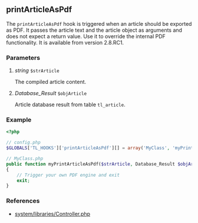 printArticleAsPdf
-----------------

The `printArticleAsPdf` hook is triggered when an article should be exported as PDF. It passes the article text and the article object as arguments and does not expect a return value. Use it to override the internal PDF functionality. It is available from version 2.8.RC1.


### Parameters ###

1. *string* `$strArticle`

	The compiled article content.

2. *Database_Result* `$objArticle`

	Article database result from table `tl_article`.


### Example ###

```php
<?php

// config.php
$GLOBALS['TL_HOOKS']['printArticleAsPdf'][] = array('MyClass', 'myPrintArticleAsPdf');

// MyClass.php
public function myPrintArticleAsPdf($strArticle, Database_Result $objArticle)
{
    // Trigger your own PDF engine and exit
    exit;
}
```


### References ###

- [system/libraries/Controller.php](https://github.com/contao/core/blob/2.11.7/system/libraries/Controller.php#L1317)
